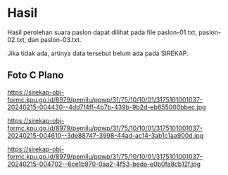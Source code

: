 # Hasil

Hasil perolehan suara paslon dapat dilihat pada file paslon-01.txt, paslon-02.txt, dan paslon-03.txt.

Jika tidak ada, artinya data tersebut belum ada pada SIREKAP.

## Foto C Plano

https://sirekap-obj-formc.kpu.go.id/8979/pemilu/ppwp/31/75/10/10/01/3175101001037-20240215-004430--4dd7f4ff-4b7b-439b-9b2d-eb655000bbec.jpg

https://sirekap-obj-formc.kpu.go.id/8979/pemilu/ppwp/31/75/10/10/01/3175101001037-20240215-004610--3de88747-3998-44ad-ac14-3ab1c1aa900d.jpg

https://sirekap-obj-formc.kpu.go.id/8979/pemilu/ppwp/31/75/10/10/01/3175101001037-20240215-004702--6ce1b970-0aa2-4f53-beda-e0b0fa8cb12f.jpg

